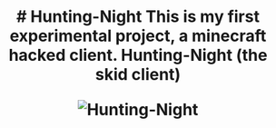 <h1 align="center"># Hunting-Night
This is my first experimental project, a minecraft hacked client. Hunting-Night (the skid client)

![Hunting-Night](https://user-images.githubusercontent.com/88904139/137885576-a1bc5125-cfa8-4975-81c4-9f250627bee3.jpg)
